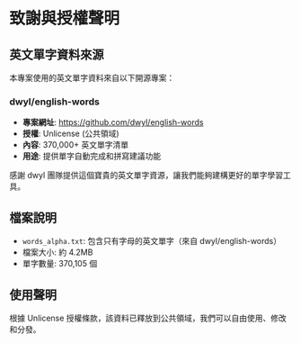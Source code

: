 # 致謝與授權聲明

## 英文單字資料來源

本專案使用的英文單字資料來自以下開源專案：

### dwyl/english-words
- **專案網址**: https://github.com/dwyl/english-words
- **授權**: Unlicense (公共領域)
- **內容**: 370,000+ 英文單字清單
- **用途**: 提供單字自動完成和拼寫建議功能

感謝 dwyl 團隊提供這個寶貴的英文單字資源，讓我們能夠建構更好的單字學習工具。

## 檔案說明

- `words_alpha.txt`: 包含只有字母的英文單字（來自 dwyl/english-words）
- 檔案大小: 約 4.2MB
- 單字數量: 370,105 個

## 使用聲明

根據 Unlicense 授權條款，該資料已釋放到公共領域，我們可以自由使用、修改和分發。
